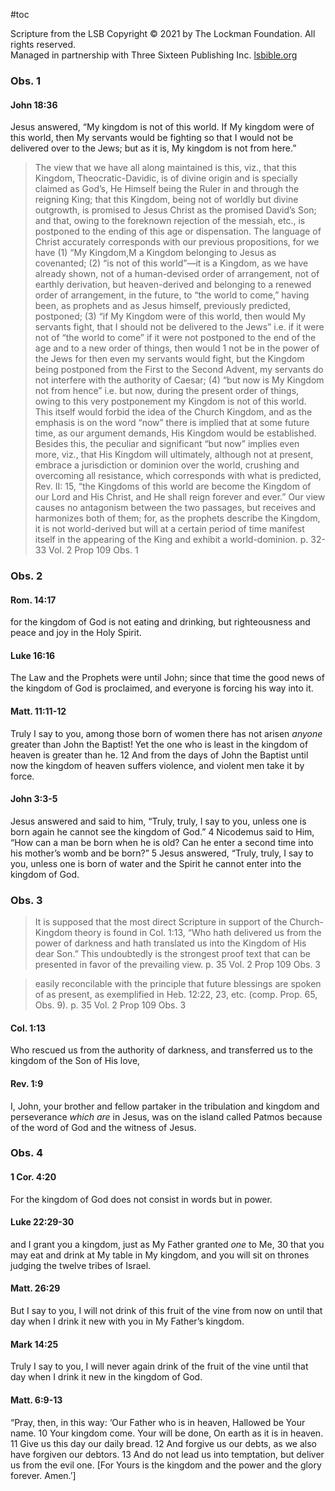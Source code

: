 #toc

Scripture from the LSB
Copyright © 2021 by The Lockman Foundation. All rights reserved.  
Managed in partnership with Three Sixteen Publishing Inc. [lsbible.org](https://www.lsbible.org/)
### Obs. 1

#### John 18:36
Jesus answered, “My kingdom is not of this world. If My kingdom were of this world, then My servants would be fighting so that I would not be delivered over to the Jews; but as it is, My kingdom is not from here.”

>The view that we have all along maintained is this, viz., that this Kingdom, Theocratic-Davidic, is of divine origin and is specially claimed as God’s, He Himself being the Ruler in and through the reigning King; that this Kingdom, being not of worldly but divine outgrowth, is promised to Jesus Christ as the promised David’s Son; and that, owing to the foreknown rejection of the messiah, etc., is postponed to the ending of this age or dispensation. The language of Christ accurately corresponds with our previous propositions, for we have (1) “My Kingdom,M a Kingdom belonging to Jesus as covenanted; (2) “is not of this world”—it is a Kingdom, as we have already shown, not of a human-devised order of arrangement, not of earthly derivation, but heaven-derived and belonging to a renewed order of arrangement, in the future, to “the world to come,” having been, as prophets and as Jesus himself, previously predicted, postponed; (3) “if My Kingdom were of this world, then would My servants fight, that I should not be delivered to the Jews” i.e. if it were not of “the world to come” if it were not postponed to the end of the age and to a new order of things, then would 1 not be in the power of the Jews for then even my servants would fight, but the Kingdom being postponed from the First to the Second Advent, my servants do not interfere with the authority of Caesar; (4) “but now is My Kingdom not from hence” i.e. but now, during the present order of things, owing to this very postponement my Kingdom is not of this world. This itself would forbid the idea of the Church Kingdom, and as the emphasis is on the word “now” there is implied that at some future time, as our argument demands, His Kingdom would be established. Besides this, the peculiar and significant “but now” implies even more, viz., that His Kingdom will ultimately, although not at present, embrace a jurisdiction or dominion over the world, crushing and overcoming all resistance, which corresponds with what is predicted, Rev. II: 15, “the Kingdoms of this world are become the Kingdom of our Lord and His Christ, and He shall reign forever and ever.” Our view causes no antagonism between the two passages, but receives and harmonizes both of them; for, as the prophets describe the Kingdom, it is not world-derived but will at a certain period of time manifest itself in the appearing of the King and exhibit a world-dominion.
>p. 32-33 Vol. 2 Prop 109 Obs. 1


### Obs. 2
#### Rom. 14:17
for the kingdom of God is not eating and drinking, but righteousness and peace and joy in the Holy Spirit.
#### Luke 16:16
The Law and the Prophets were until John; since that time the good news of the kingdom of God is proclaimed, and everyone is forcing his way into it.
#### Matt. 11:11-12
Truly I say to you, among those born of women there has not arisen _anyone_ greater than John the Baptist! Yet the one who is least in the kingdom of heaven is greater than he. 12 And from the days of John the Baptist until now the kingdom of heaven suffers violence, and violent men take it by force.
#### John 3:3-5
Jesus answered and said to him, “Truly, truly, I say to you, unless one is born again he cannot see the kingdom of God.” 4 Nicodemus said to Him, “How can a man be born when he is old? Can he enter a second time into his mother’s womb and be born?” 5 Jesus answered, “Truly, truly, I say to you, unless one is born of water and the Spirit he cannot enter into the kingdom of God.
### Obs. 3

>It is supposed that the most direct Scripture in support of the Church-Kingdom theory is found in Col. 1:13, “Who hath delivered us from the power of darkness and hath translated us into the Kingdom of His dear Son.” This undoubtedly is the strongest proof text that can be presented in favor of the prevailing view.
>p. 35 Vol. 2 Prop 109 Obs. 3

>easily reconcilable with the principle that future blessings are spoken of as present, as exemplified in Heb. 12:22, 23, etc. (comp. Prop. 65, Obs. 9).
>p. 35 Vol. 2 Prop 109 Obs. 3




#### Col. 1:13
Who rescued us from the authority of darkness, and transferred us to the kingdom of the Son of His love,
#### Rev. 1:9
I, John, your brother and fellow partaker in the tribulation and kingdom and perseverance _which are_ in Jesus, was on the island called Patmos because of the word of God and the witness of Jesus.

### Obs. 4
#### 1 Cor. 4:20
For the kingdom of God does not consist in words but in power.
#### Luke 22:29-30
and I grant you a kingdom, just as My Father granted _one_ to Me, 30 that you may eat and drink at My table in My kingdom, and you will sit on thrones judging the twelve tribes of Israel.
#### Matt. 26:29
But I say to you, I will not drink of this fruit of the vine from now on until that day when I drink it new with you in My Father’s kingdom.
#### Mark 14:25
Truly I say to you, I will never again drink of the fruit of the vine until that day when I drink it new in the kingdom of God.
#### Matt. 6:9-13
“Pray, then, in this way:
‘Our Father who is in heaven,
Hallowed be Your name.
10 Your kingdom come.
Your will be done,
On earth as it is in heaven.
11 Give us this day our daily bread.
12 And forgive us our debts, as we also have forgiven our debtors.
13 And do not lead us into temptation, but deliver us from the evil one. [For Yours is the kingdom and the power and the glory forever. Amen.’]


